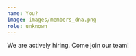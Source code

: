 ```yaml
---
name: You?
image: images/members_dna.png
role: unknown
---
```


We are actively hiring. Come join our team!
